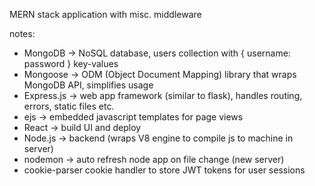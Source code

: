 MERN stack application with misc. middleware 

notes: 
- MongoDB -> NoSQL database, users collection with { username: password } key-values
- Mongoose -> ODM (Object Document Mapping) library that wraps MongoDB API, simplifies usage
- Express.js -> web app framework (similar to flask), handles routing, errors, static files etc.
- ejs -> embedded javascript templates for page views
- React -> build UI and deploy
- Node.js -> backend (wraps V8 engine to compile js to machine in server)
- nodemon -> auto refresh node app on file change (new server)
- cookie-parser cookie handler to store JWT tokens for user sessions
